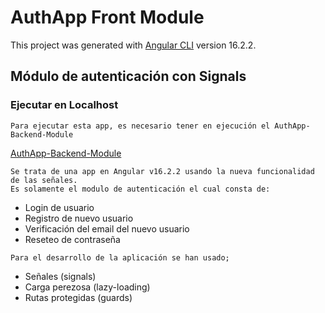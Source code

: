 # AuthApp Front Module

This project was generated with [Angular CLI](https://github.com/angular/angular-cli) version 16.2.2.

## Módulo de autenticación con Signals

### Ejecutar en Localhost

```
Para ejecutar esta app, es necesario tener en ejecución el AuthApp-Backend-Module

```

 [AuthApp-Backend-Module][nest-backend]


```
Se trata de una app en Angular v16.2.2 usando la nueva funcionalidad de las señales.
Es solamente el modulo de autenticación el cual consta de:

```
 - Login de usuario
 - Registro de nuevo usuario
 - Verificación del email del nuevo usuario
 - Reseteo de contraseña

```
Para el desarrollo de la aplicación se han usado;

```

- Señales (signals)
- Carga perezosa (lazy-loading)
- Rutas protegidas (guards)



[nest-backend]:https://github.com/jaelEspinosa/AuthApp-Backend-Module.git
